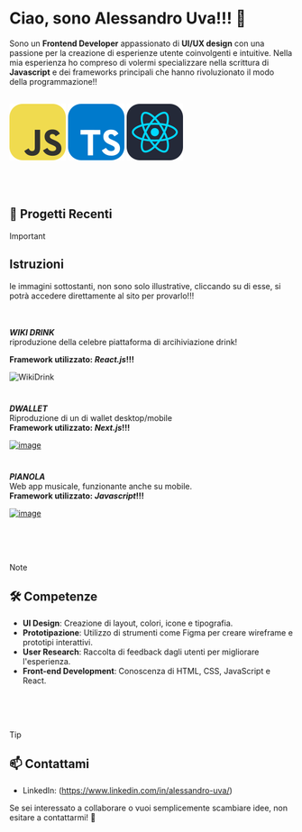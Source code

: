 # Ciao, sono Alessandro Uva!!! 👋

Sono un **Frontend Developer** appassionato di **UI/UX design** con una passione per la creazione di esperienze utente coinvolgenti e intuitive. Nella mia esperienza ho compreso di volermi specializzare nella scrittura di **Javascript** e dei frameworks principali che hanno rivoluzionato il modo della programmazione!!<br>
<br>
>
>
![Alt text](https://github.com/Alex-Uva89/Alex-Uva89/blob/main/Javascript.svg)
![Alt text](https://github.com/Alex-Uva89/Alex-Uva89/blob/main/Typescript.svg)
![Alt text](https://github.com/Alex-Uva89/Alex-Uva89/blob/main/React_js.svg)
<br>
<br>
<br>
<br>
## 🎨 Progetti Recenti

> [!IMPORTANT]
> <h2>Istruzioni</h1>
>
> le immagini sottostanti, non sono solo illustrative, cliccando su di esse, si potrà accedere direttamente al sito per provarlo!!! 
<br>
<br>
<strong><I>WIKI DRINK</I></strong><br>
riproduzione della celebre piattaforma di arcihiviazione drink!
 
<b>Framework utilizzato: <i>React.js</i>!!!</b>


![WikiDrink](https://github.com/Alex-Uva89/Alex-Uva89/assets/96201447/18170f59-b471-4be1-b7ab-afbfe6ae1434)

#
<strong><I>DWALLET</I></strong><br>
Riproduzione di un di wallet desktop/mobile<br>
<b>Framework utilizzato: <i>Next.js</i>!!!</b>

[![image](https://github.com/Alex-Uva89/Alex-Uva89/assets/96201447/405f72a0-5f89-4312-a51e-00290f9d5277)](https://incredible-snickerdoodle-e25235.netlify.app/](https://statuesque-semolina-3093ec.netlify.app/))

#

<strong><I>PIANOLA</I></strong><br>
Web app musicale, funzionante anche su mobile.<br>
<b>Framework utilizzato: <i>Javascript</i>!!!</b>



[![image](https://github.com/Alex-Uva89/Alex-Uva89/assets/96201447/2f267559-efab-4370-bf3b-4b8adf5e5621)](https://incredible-snickerdoodle-e25235.netlify.app/)

<br>
<br>
<br>

> [!NOTE]
> <h2>🛠 Competenze</h1>

- **UI Design**: Creazione di layout, colori, icone e tipografia.
- **Prototipazione**: Utilizzo di strumenti come Figma per creare wireframe e prototipi interattivi.
- **User Research**: Raccolta di feedback dagli utenti per migliorare l'esperienza.
- **Front-end Development**: Conoscenza di HTML, CSS, JavaScript e React.
<br>
<br>
<br>

> [!TIP]
> <h2>📫 Contattami</h2>

- LinkedIn: (https://www.linkedin.com/in/alessandro-uva/)

Se sei interessato a collaborare o vuoi semplicemente scambiare idee, non esitare a contattarmi! 🚀


